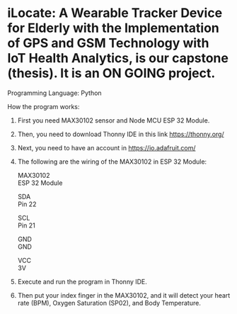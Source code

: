 # iLocate: A Wearable Tracker Device for Elderly with the Implementation of GPS and GSM Technology with IoT Health Analytics, is our capstone (thesis). It is an ON GOING project.

Programming Language: Python

How the program works:

1. First you need MAX30102 sensor and Node MCU ESP 32 Module.
2. Then, you need to download Thonny IDE in this link https://thonny.org/
3. Next, you need to have an account in https://io.adafruit.com/
4. The following are the wiring of the MAX30102 in ESP 32 Module:
    
    MAX30102                  
    ESP 32 Module
    
      SDA                        
      Pin 22
      
      SCL                       
      Pin 21
      
      GND                        
      GND
      
      VCC                         
      3V
      
3. Execute and run the program in Thonny IDE.
4. Then put your index finger in the MAX30102, and it will detect your heart rate (BPM), Oxygen Saturation (SP02), and Body Temperature.
